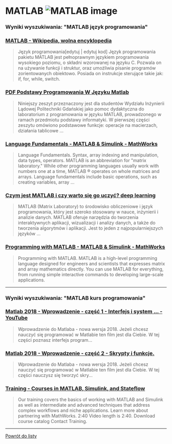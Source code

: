 # MATLAB ![MATLAB image](https://www.tiobe.com/wp-content/themes/tiobe/tiobe-index/images/MATLAB.png)
 
### Wyniki wyszukiwania: "MATLAB język programowania" 
 
### [MATLAB - Wikipedia, wolna encyklopedia](https://pl.wikipedia.org/wiki/MATLAB) 
 
 > Język programowania[edytuj | edytuj kod] Język programowania pakietu MATLAB jest pełnoprawnym językiem programowania wysokiego poziomu, o składni wzorowanej na języku C. Pozwala on na używanie funkcji i struktur, oraz umożliwia pisanie programów zorientowanych obiektowo. Posiada on instrukcje sterujące takie jak: if, for, while, switch.
 
 
 
 
### [PDF Podstawy Programowania W Języku Matlab](http://ftj.agh.edu.pl/~stegowski/rozne/m_skrypcik.pdf) 
 
 > Niniejszy zeszyt przeznaczony jest dla studentów Wydziału Inżynierii Lądowej Politechniki Gdańskiej jako pomoc dydaktyczna do laboratorium z programowania w języku MATLAB, prowadzonego w ramach przedmiotu podstawy informatyki. W pierwszej części zeszytu omówiono podstawowe funkcje: operacje na macierzach, działania tablicowe ...
 
 
 
 
### [Language Fundamentals - MATLAB & Simulink - MathWorks](https://www.mathworks.com/help/matlab/language-fundamentals.html) 
 
 > Language Fundamentals. Syntax, array indexing and manipulation, data types, operators. MATLAB is an abbreviation for "matrix laboratory." While other programming languages usually work with numbers one at a time, MATLAB ® operates on whole matrices and arrays. Language fundamentals include basic operations, such as creating variables, array ...
 
 
 
 
### [Czym jest MATLAB i czy warto się go uczyć? deep learning](https://www.deeptechnology.ai/czym-jest-matlab-i-czy-warto-sie-go-uczyc/) 
 
 > MATLAB (Matrix Laboratory) to środowisko obliczeniowe i język programowania, który jest szeroko stosowany w nauce, inżynierii i analizie danych. MATLAB oferuje narzędzia do tworzenia interaktywnych aplikacji, wizualizacji i analizy danych, a także do tworzenia algorytmów i aplikacji. Jest to jeden z najpopularniejszych języków ...
 
 
 
 
### [Programming with MATLAB - MATLAB & Simulink - MathWorks](https://www.mathworks.com/products/matlab/programming-with-matlab.html) 
 
 > Programming with MATLAB. MATLAB is a high-level programming language designed for engineers and scientists that expresses matrix and array mathematics directly. You can use MATLAB for everything, from running simple interactive commands to developing large-scale applications.
 
 
 
 

 
---
 
### Wyniki wyszukiwania: "MATLAB kurs programowania" 
 
### [Matlab 2018 - Wprowadzenie - część 1 - Interfejs i system ... - YouTube](https://www.youtube.com/watch?v=3EsJA4e_UXk) 
 
 > Wprowadzenie do Matlaba - nowa wersja 2018. Jeżeli chcesz nauczyć się programować w Matlabie ten film jest dla Ciebie. W tej części poznasz interfejs program...
 
 
 
 
### [Matlab 2018 - Wprowadzenie - część 2 - Skrypty i funkcje.](https://www.youtube.com/watch?v=6PK2ZBuDqkA) 
 
 > Wprowadzenie do Matlaba - nowa wersja 2018. Jeżeli chcesz nauczyć się programować w Matlabie ten film jest dla Ciebie. W tej części nauczysz się tworzyć skry...
 
 
 
 
### [Training - Courses in MATLAB, Simulink, and Stateflow](https://www.mathworks.com/learn/training.html) 
 
 > Our training covers the basics of working with MATLAB and Simulink as well as intermediate and advanced techniques that address complex workflows and niche applications. Learn more about partnering with MathWorks. 2:40 Video length is 2:40. Download course catalog Contact Training.
 
 
 
 

 
---
 
 [Powrót do listy](../top20.md)